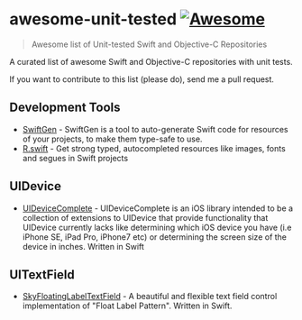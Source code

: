 # awesome-unit-tested [![Awesome](https://cdn.rawgit.com/sindresorhus/awesome/d7305f38d29fed78fa85652e3a63e154dd8e8829/media/badge.svg)](https://github.com/sindresorhus/awesome)

> Awesome list of Unit-tested Swift and Objective-C Repositories

A curated list of awesome Swift and Objective-C repositories with unit tests.

If you want to contribute to this list (please do), send me a pull request.

<a name="spec" />

## Development Tools

* [SwiftGen](https://github.com/SwiftGen/SwiftGen) - SwiftGen is a tool to auto-generate Swift code for resources of your projects, to make them type-safe to use.
* [R.swift](https://github.com/mac-cain13/R.swift) - Get strong typed, autocompleted resources like images, fonts and segues in Swift projects


## UIDevice

* [UIDeviceComplete](https://github.com/Nirma/UIDeviceComplete) - UIDeviceComplete is an iOS library intended to be a collection of extensions to UIDevice that provide functionality that UIDevice currently lacks like determining which iOS device you have (i.e iPhone SE, iPad Pro, iPhone7 etc) or determining the screen size of the device in inches. Written in Swift

## UITextField

* [SkyFloatingLabelTextField](https://github.com/Skyscanner/SkyFloatingLabelTextField) - A beautiful and flexible text field control implementation of "Float Label Pattern". Written in Swift.


